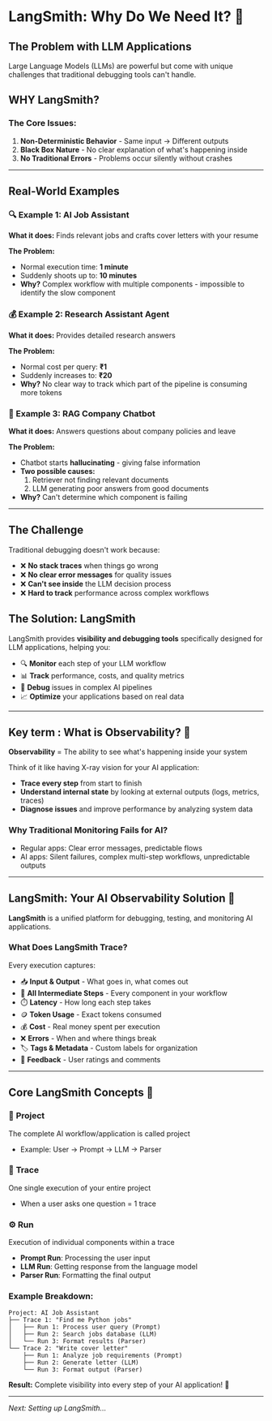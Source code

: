 # **LangSmith: Why Do We Need It? 🤔**

## The Problem with LLM Applications

Large Language Models (LLMs) are powerful but come with unique challenges that traditional debugging tools can't handle.

## WHY LangSmith? 

### The Core Issues:
1. **Non-Deterministic Behavior** - Same input → Different outputs
2. **Black Box Nature** - No clear explanation of what's happening inside
3. **No Traditional Errors** - Problems occur silently without crashes

---

## Real-World Examples

### 🔍 Example 1: AI Job Assistant
**What it does:** Finds relevant jobs and crafts cover letters with your resume

**The Problem:**
- Normal execution time: **1 minute**
- Suddenly shoots up to: **10 minutes**
- **Why?** Complex workflow with multiple components - impossible to identify the slow component

### 💰 Example 2: Research Assistant Agent
**What it does:** Provides detailed research answers

**The Problem:**
- Normal cost per query: **₹1**
- Suddenly increases to: **₹20**
- **Why?** No clear way to track which part of the pipeline is consuming more tokens

### 🤖 Example 3: RAG Company Chatbot
**What it does:** Answers questions about company policies and leave

**The Problem:**
- Chatbot starts **hallucinating** - giving false information
- **Two possible causes:**
  1. Retriever not finding relevant documents
  2. LLM generating poor answers from good documents
- **Why?** Can't determine which component is failing

---

## The Challenge

Traditional debugging doesn't work because:

- ❌ **No stack traces** when things go wrong
- ❌ **No clear error messages** for quality issues
- ❌ **Can't see inside** the LLM decision process
- ❌ **Hard to track** performance across complex workflows

## The Solution: LangSmith

LangSmith provides **visibility and debugging tools** specifically designed for LLM applications, helping you:

- 🔍 **Monitor** each step of your LLM workflow
- 📊 **Track** performance, costs, and quality metrics
- 🐛 **Debug** issues in complex AI pipelines
- 📈 **Optimize** your applications based on real data

---

## Key term : What is Observability? 👀

**Observability** = The ability to see what's happening inside your system

Think of it like having X-ray vision for your AI application:
- **Trace every step** from start to finish
- **Understand internal state** by looking at external outputs (logs, metrics, traces)
- **Diagnose issues** and improve performance by analyzing system data

### Why Traditional Monitoring Fails for AI?
- Regular apps: Clear error messages, predictable flows
- AI apps: Silent failures, complex multi-step workflows, unpredictable outputs

---

## **LangSmith: Your AI Observability Solution 🔬**

**LangSmith** is a unified platform for debugging, testing, and monitoring AI applications.

### What Does LangSmith Trace?
Every execution captures:
- 📥 **Input & Output** - What goes in, what comes out
- 🔄 **All Intermediate Steps** - Every component in your workflow
- ⏱️ **Latency** - How long each step takes
- 🪙 **Token Usage** - Exact tokens consumed
- 💰 **Cost** - Real money spent per execution
- ❌ **Errors** - When and where things break
- 🏷️ **Tags & Metadata** - Custom labels for organization
- 💬 **Feedback** - User ratings and comments

---

## Core LangSmith Concepts 🧱

### 📁 **Project**
The complete AI workflow/application is called project
- Example: User → Prompt → LLM → Parser

### 🔗 **Trace** 
One single execution of your entire project 
- When a user asks one question = 1 trace

### ⚙️ **Run**
Execution of individual components within a trace
- **Prompt Run**: Processing the user input
- **LLM Run**: Getting response from the language model  
- **Parser Run**: Formatting the final output

### Example Breakdown:
```
Project: AI Job Assistant
├── Trace 1: "Find me Python jobs"
│   ├── Run 1: Process user query (Prompt)
│   ├── Run 2: Search jobs database (LLM)
│   └── Run 3: Format results (Parser)
└── Trace 2: "Write cover letter"
    ├── Run 1: Analyze job requirements (Prompt)
    ├── Run 2: Generate letter (LLM)
    └── Run 3: Format output (Parser)
```

**Result:** Complete visibility into every step of your AI application! 🎯

---

*Next: Setting up LangSmith...*